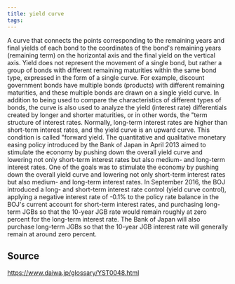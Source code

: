 ```yaml
---
title: yield curve
tags: 
---
```


A curve that connects the points corresponding to the remaining years and final yields of each bond to the coordinates of the bond's remaining years (remaining term) on the horizontal axis and the final yield on the vertical axis. Yield does not represent the movement of a single bond, but rather a group of bonds with different remaining maturities within the same bond type, expressed in the form of a single curve. For example, discount government bonds have multiple bonds (products) with different remaining maturities, and these multiple bonds are drawn on a single yield curve. In addition to being used to compare the characteristics of different types of bonds, the curve is also used to analyze the yield (interest rate) differentials created by longer and shorter maturities, or in other words, the "term structure of interest rates. Normally, long-term interest rates are higher than short-term interest rates, and the yield curve is an upward curve. This condition is called "forward yield. The quantitative and qualitative monetary easing policy introduced by the Bank of Japan in April 2013 aimed to stimulate the economy by pushing down the overall yield curve and lowering not only short-term interest rates but also medium- and long-term interest rates. One of the goals was to stimulate the economy by pushing down the overall yield curve and lowering not only short-term interest rates but also medium- and long-term interest rates. In September 2016, the BOJ introduced a long- and short-term interest rate control (yield curve control), applying a negative interest rate of -0.1% to the policy rate balance in the BOJ's current account for short-term interest rates, and purchasing long-term JGBs so that the 10-year JGB rate would remain roughly at zero percent for the long-term interest rate. The Bank of Japan will also purchase long-term JGBs so that the 10-year JGB interest rate will generally remain at around zero percent.

## Source
https://www.daiwa.jp/glossary/YST0048.html